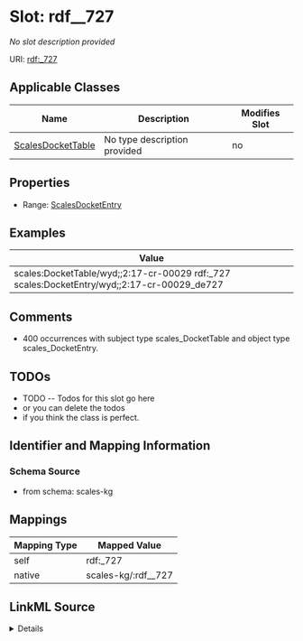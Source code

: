 

# Slot: rdf__727


_No slot description provided_





URI: [rdf:_727](http://www.w3.org/1999/02/22-rdf-syntax-ns#_727)



<!-- no inheritance hierarchy -->





## Applicable Classes

| Name | Description | Modifies Slot |
| --- | --- | --- |
| [ScalesDocketTable](../classes/ScalesDocketTable.md) | No type description provided |  no  |







## Properties

* Range: [ScalesDocketEntry](../classes/ScalesDocketEntry.md)






## Examples

| Value |
| --- |
| scales:DocketTable/wyd;;2:17-cr-00029 rdf:_727 scales:DocketEntry/wyd;;2:17-cr-00029_de727 |

## Comments

* 400 occurrences with subject type scales_DocketTable and object type scales_DocketEntry.

## TODOs

* TODO -- Todos for this slot go here
* or you can delete the todos
* if you think the class is perfect.

## Identifier and Mapping Information







### Schema Source


* from schema: scales-kg




## Mappings

| Mapping Type | Mapped Value |
| ---  | ---  |
| self | rdf:_727 |
| native | scales-kg/:rdf__727 |




## LinkML Source

<details>
```yaml
name: rdf__727
description: No slot description provided
todos:
- TODO -- Todos for this slot go here
- or you can delete the todos
- if you think the class is perfect.
comments:
- 400 occurrences with subject type scales_DocketTable and object type scales_DocketEntry.
examples:
- value: scales:DocketTable/wyd;;2:17-cr-00029 rdf:_727 scales:DocketEntry/wyd;;2:17-cr-00029_de727
from_schema: scales-kg
rank: 1000
slot_uri: rdf:_727
alias: rdf__727
domain_of:
- scales_DocketTable
range: scales_DocketEntry

```
</details>